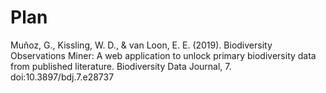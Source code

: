 # Plan

Muñoz, G., Kissling, W. D., & van Loon, E. E. (2019). Biodiversity Observations Miner: A web application to unlock primary biodiversity data from published literature. Biodiversity Data Journal, 7. doi:10.3897/bdj.7.e28737

